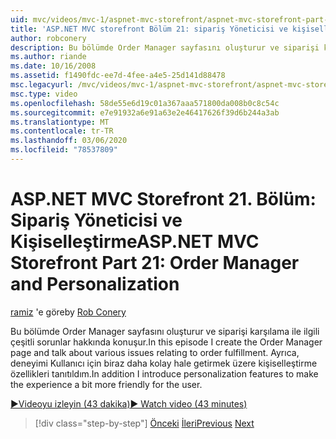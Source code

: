 ```yaml
---
uid: mvc/videos/mvc-1/aspnet-mvc-storefront/aspnet-mvc-storefront-part-21-order-manager-and-personalization
title: 'ASP.NET MVC storefront Bölüm 21: sipariş Yöneticisi ve kişiselleştirme | Microsoft Docs'
author: robconery
description: Bu bölümde Order Manager sayfasını oluşturur ve siparişi karşılama ile ilgili çeşitli sorunlar hakkında konuşur. Ayrıca kişiselleştirme özellikleri de tanıtıldım...
ms.author: riande
ms.date: 10/16/2008
ms.assetid: f1490fdc-ee7d-4fee-a4e5-25d141d88478
msc.legacyurl: /mvc/videos/mvc-1/aspnet-mvc-storefront/aspnet-mvc-storefront-part-21-order-manager-and-personalization
msc.type: video
ms.openlocfilehash: 58de55e6d19c01a367aaa571800da008b0c8c54c
ms.sourcegitcommit: e7e91932a6e91a63e2e46417626f39d6b244a3ab
ms.translationtype: MT
ms.contentlocale: tr-TR
ms.lasthandoff: 03/06/2020
ms.locfileid: "78537809"
---
```

# <a name="aspnet-mvc-storefront-part-21-order-manager-and-personalization"></a><span data-ttu-id="52e1a-104">ASP.NET MVC Storefront 21. Bölüm: Sipariş Yöneticisi ve Kişiselleştirme</span><span class="sxs-lookup"><span data-stu-id="52e1a-104">ASP.NET MVC Storefront Part 21: Order Manager and Personalization</span></span>

<span data-ttu-id="52e1a-105">[ramiz](https://github.com/robconery) 'e göre</span><span class="sxs-lookup"><span data-stu-id="52e1a-105">by [Rob Conery](https://github.com/robconery)</span></span>

<span data-ttu-id="52e1a-106">Bu bölümde Order Manager sayfasını oluşturur ve siparişi karşılama ile ilgili çeşitli sorunlar hakkında konuşur.</span><span class="sxs-lookup"><span data-stu-id="52e1a-106">In this episode I create the Order Manager page and talk about various issues relating to order fulfillment.</span></span> <span data-ttu-id="52e1a-107">Ayrıca, deneyimi Kullanıcı için biraz daha kolay hale getirmek üzere kişiselleştirme özellikleri tanıtıldım.</span><span class="sxs-lookup"><span data-stu-id="52e1a-107">In addition I introduce personalization features to make the experience a bit more friendly for the user.</span></span>

[<span data-ttu-id="52e1a-108">&#9654;Videoyu izleyin (43 dakika)</span><span class="sxs-lookup"><span data-stu-id="52e1a-108">&#9654; Watch video (43 minutes)</span></span>](https://channel9.msdn.com/Blogs/ASP-NET-Site-Videos/aspnet-mvc-storefront-part-21-order-manager-and-personalization)

> [!div class="step-by-step"]
> <span data-ttu-id="52e1a-109">[Önceki](aspnet-mvc-storefront-part-20-logging.md)
> [İleri](aspnet-mvc-storefront-part-22-restructuring-rerouting-and-paypal.md)</span><span class="sxs-lookup"><span data-stu-id="52e1a-109">[Previous](aspnet-mvc-storefront-part-20-logging.md)
[Next](aspnet-mvc-storefront-part-22-restructuring-rerouting-and-paypal.md)</span></span>
